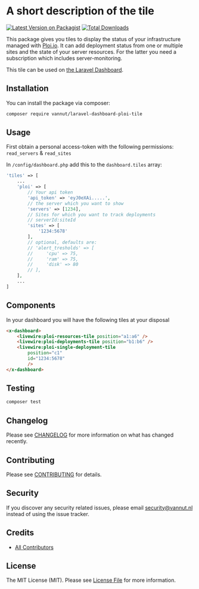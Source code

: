 # A short description of the tile

[![Latest Version on Packagist](https://img.shields.io/packagist/v/vannut/laravel-dashboard-ploi-tile.svg?style=flat-square)](https://packagist.org/packages/vannut/laravel-dashboard-ploi-tile)
[![Total Downloads](https://img.shields.io/packagist/dt/vannut/laravel-dashboard-ploi-tile.svg?style=flat-square)](https://packagist.org/packages/vannut/laravel-dashboard-ploi-tile)

This package gives you tiles to display the status of your infrastructure managed with [Ploi.io](https://ploi.io/register?referrer=VIkpcjy7dXLg5wqyYILz). It can add deployment status from one or multiple sites and the state of your server resources. For the latter you need a subscription which includes server-monitoring.

This tile can be used on [the Laravel Dashboard](https://docs.spatie.be/laravel-dashboard).

## Installation

You can install the package via composer:

```bash
composer require vannut/laravel-dashboard-ploi-tile
```

## Usage
First obtain a personal access-token with the following permissions: `read_servers` & `read_sites`

In `/config/dashboard.php` add this to the `dashboard.tiles` array:
```php
'tiles' => [
    ...
    'ploi' => [
        // Your api token
        'api_token' => 'eyJ0eXAi.....',
        // the server which you want to show
        'servers' => [1234],
        // Sites for which you want to track deployments
        // serverId:siteId
        'sites' => [
            '1234:5678'
        ],
        // optional, defaults are:
        // 'alert_tresholds' => [
        //     'cpu' => 75,
        //     'ram' => 75,
        //     'disk' => 80
        // ],
    ],
    ...
]
```

## Components
In your dashboard you will have the following tiles at your disposal

```html
<x-dashboard>
    <livewire:ploi-resources-tile position="a1:a6" />
    <livewire:ploi-deployments-tile position="b1:b6" />
    <livewire:ploi-single-deployment-tile
        position="c1"
        id="1234:5678"
        />
</x-dashboard>
```

## Testing

``` bash
composer test
```

## Changelog

Please see [CHANGELOG](CHANGELOG.md) for more information on what has changed recently.

## Contributing

Please see [CONTRIBUTING](CONTRIBUTING.md) for details.

## Security

If you discover any security related issues, please email security@vannut.nl instead of using the issue tracker.

## Credits

- [All Contributors](../../contributors)

## License

The MIT License (MIT). Please see [License File](LICENSE.md) for more information.
